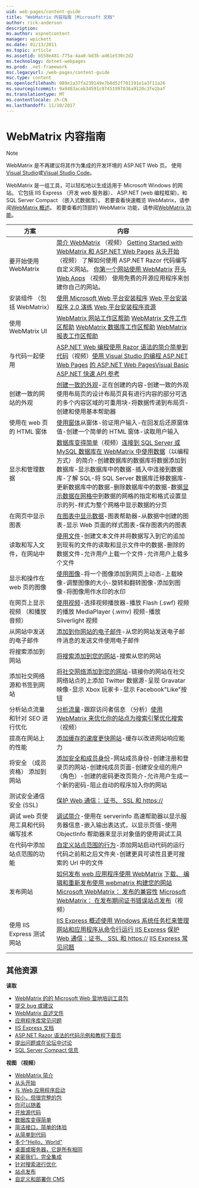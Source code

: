 ```yaml
---
uid: web-pages/content-guide
title: "WebMatrix 内容指南 |Microsoft 文档"
author: rick-anderson
description: 
ms.author: aspnetcontent
manager: wpickett
ms.date: 01/13/2011
ms.topic: article
ms.assetid: b558e481-775a-4aa0-bd3b-ad61e530c2d2
ms.technology: dotnet-webpages
ms.prod: .net-framework
msc.legacyurl: /web-pages/content-guide
msc.type: content
ms.openlocfilehash: 089e1a37fa239149e7b8d52f701191e1a3f11a26
ms.sourcegitcommit: 9a9483aceb34591c97451997036a9120c3fe2baf
ms.translationtype: MT
ms.contentlocale: zh-CN
ms.lasthandoff: 11/10/2017
---
```

<a name="webmatrix-content-guide"></a>WebMatrix 内容指南
====================

> [!NOTE] 
> WebMatrix 是不再建议将其作为集成的开发环境的 ASP.NET Web 页。 使用[Visual Studio](xref:aspnet/web-pages/overview/getting-started/program-asp-net-web-pages-in-visual-studio)或[Visual Studio Code](https://code.visualstudio.com/)。

WebMatrix 是一组工具，可以轻松地以生成适用于 Microsoft Windows 的网站。 它包括 IIS Express （开发 web 服务器）、 ASP.NET (web 编程框架)，和 SQL Server Compact （嵌入式数据库）。 若要查看快速概览 WebMatrix，请参阅[WebMatrix 概述](https://www.microsoft.com/web/webmatrix/)。 若要查看的顶部的 WebMatrix 功能，请参阅[WebMatrix 功能](https://www.microsoft.com/web/webmatrix/features/)。

| **方案** | **内容** |
| --- | --- |
| 要开始使用 WebMatrix | [简介 WebMatrix](https://mediadl.microsoft.com/mediadl/www/s/silverlight/video/web/webmatrix/intro.mp4) （视频） [Getting Started with WebMatrix 和 ASP.NET Web Pages](https://go.microsoft.com/fwlink/?LinkId=202889) [从头开始](https://mediadl.microsoft.com/mediadl/www/s/silverlight/video/web/webmatrix/walkthrough1b.mp4)（视频） 了解如何使用 ASP.NET Razor 代码编写自定义网站。 [你第一个网站使用 WebMatrix](https://go.microsoft.com/fwlink/?LinkId=208553) [开头 Web Apps](https://mediadl.microsoft.com/mediadl/www/s/silverlight/video/web/webmatrix/walkthrough2b.mp4) （视频） 使用免费的开源应用程序来创建你自己的网站。 |
| 安装组件 （包括 WebMatrix） | [使用 Microsoft Web 平台安装程序](https://www.iis.net/learn/install/web-platform-installer/using-the-microsoft-web-platform-installer) [Web 平台安装程序 2.0 演练](https://www.iis.net/learn/install/web-platform-installer/web-platform-installer-20-walkthrough) [Web 平台安装程序资源](https://www.iis.net/learn/install/web-platform-installer/web-platform-installer-resources) |
| 使用 WebMatrix UI | [WebMatrix 网站工作区帮助](https://go.microsoft.com/fwlink/?LinkId=208788) [WebMatrix 文件工作区帮助](https://go.microsoft.com/fwlink/?LinkId=208787) [WebMatrix 数据库工作区帮助](https://go.microsoft.com/fwlink/?LinkId=208786) [WebMatrix 报表工作区帮助](https://go.microsoft.com/fwlink/?LinkId=208789) |
| 与代码一起使用 | [ASP.NET Web 编程使用 Razor 语法的简介](https://go.microsoft.com/fwlink/?LinkId=202890)[简单到代码](https://mediadl.microsoft.com/mediadl/www/s/silverlight/video/web/webmatrix/webx-aspnetpages.mp4)（视频）[使用 Visual Studio 的编程 ASP.NET Web Pages](https://go.microsoft.com/fwlink/?LinkId=205854) [的 ASP.NET Web PagesVisual Basic](https://go.microsoft.com/fwlink/?LinkId=202908) [ASP.NET 快速 API 参考](https://go.microsoft.com/fwlink/?LinkId=202907) |
| 创建一致的网站的外观 | [创建一致的外观](https://go.microsoft.com/fwlink/?LinkId=202891)-正在创建的内容-创建一致的外观使用布局页的设计布局页具有进行内容的部分可选的多个内容区域的可重用块-将数据传递到布局页-创建和使用基本帮助器 |
| 使用在 web 页的 HTML 窗体 | [使用窗体](https://go.microsoft.com/fwlink/?LinkId=202892)从窗体-验证用户输入-在回发后还原窗体值-创建一个简单的 HTML 窗体-读取用户输入 |
| 显示和管理数据 | [数据库变得简单](https://mediadl.microsoft.com/mediadl/www/s/silverlight/video/web/webmatrix/webx-databases.mp4)（视频）[连接到 SQL Server 或 MySQL 数据库在 WebMatrix 中](https://go.microsoft.com/fwlink/?LinkId=208661)[使用数据](https://go.microsoft.com/fwlink/?LinkId=202893)（以编程方式） 的简介-创建数据库的数据库将数据添加到数据库-显示数据库中的数据-插入中连接到数据库-了解 SQL-将 SQL Server 数据库迁移数据库-更新数据库中的数据-删除数据库中的数据-数据[显示数据在网格中](https://go.microsoft.com/fwlink/?LinkId=202894)到数据的网格的指定和格式设置显示的列-样式为整个网格中显示数据的分页 |
| 在网页中显示图表 | [在图表中显示数据](https://go.microsoft.com/fwlink/?LinkId=202895)-图表帮助器-从数据中创建的图表-显示 Web 页面的样式图表-保存图表内的图表 |
| 读取和写入文件，在网站中 | [使用文件](https://go.microsoft.com/fwlink/?LinkId=202896)-创建文本文件并将数据写入到它的追加到现有的文件的读取和显示文件中的数据-删除的数据文件-允许用户上载一个文件-允许用户上载多个文件 |
| 显示和操作在 web 页的图像 | [使用图像](https://go.microsoft.com/fwlink/?LinkId=202897)-将一个图像添加到网页上动态-上载映像-调整图像的大小-旋转和翻转图像-添加到图像-将图像用作水印的水印 |
| 在网页上显示视频 （和播放音频） | [使用视频](https://go.microsoft.com/fwlink/?LinkId=202898)-选择视频播放器-播放 Flash (.swf) 视频的播放 MediaPlayer (.wmv) 视频-播放 Silverlight 视频 |
| 从网站中发送的电子邮件 | [添加到你网站的电子邮件](https://go.microsoft.com/fwlink/?LinkId=202899)-从您的网站发送电子邮件消息的发送文件使用电子邮件 |
| 将搜索添加到网站 | [将搜索添加到您的网站](https://go.microsoft.com/fwlink/?LinkId=202900)-搜索从您的网站 |
| 添加社交网络源和书签到网站 | [将社交网络添加到您的网站](https://go.microsoft.com/fwlink/?LinkId=202901)-链接你的网站在社交网络站点的上添加 Twitter 数据源-呈现 Gravatar 映像-显示 Xbox 玩家卡-显示 Facebook"Like"按钮 |
| 分析站点流量和针对 SEO 进行优化 | [分析流量](https://go.microsoft.com/fwlink/?LinkId=202902)-跟踪访问者信息 （分析）[使用 WebMatrix 来优化你的站点为搜索引擎](https://go.microsoft.com/fwlink/?LinkId=202953)[优化搜索](https://mediadl.microsoft.com/mediadl/www/s/silverlight/video/web/webmatrix/webx-seo.mp4)（视频） |
| 提高在网站上的性能 | [添加缓存的速度更快网站](https://go.microsoft.com/fwlink/?LinkId=202903)-缓存以改进网站响应能力 |
| 将安全 （成员资格） 添加到网站 | [添加安全和成员身份](https://go.microsoft.com/fwlink/?LinkId=202904)-网站成员身份-创建注册和登录页的网站-创建纯成员页面-创建安全组的用户 （角色）-创建的密码更改页简介-允许用户生成一个新的密码-阻止自动的程序加入你的网站 |
| 测试安全通信安全 (SSL) | [保护 Web 通信： 证书、 SSL 和 https://](https://go.microsoft.com/fwlink/?LinkId=208660) |
| 调试 web 页使用工具和代码编写技术 | [调试简介](https://go.microsoft.com/fwlink/?LinkId=202905)-使用在 serverinfo 高速帮助器以显示服务器信息-嵌入输出表达式，以显示页值-使用 ObjectInfo 帮助器来显示对象值的使用调试工具 |
| 在代码中添加站点范围的功能 | [自定义站点范围的行为](https://go.microsoft.com/fwlink/?LinkId=202906)-添加网站启动代码的运行代码之前和之后文件夹-创建更具可读性且更可搜索的 Url 中的文件 |
| 发布网站 | [如何发布 web 应用程序使用 WebMatrix](https://go.microsoft.com/fwlink/?LinkId=202954) [下载、 编辑和重新发布使用 webmatrix 构建您的网站](https://go.microsoft.com/?linkid=9751042) [Microsoft WebMatrix： 发布的兼容性](https://www.iis.net/learn/develop/troubleshooting-webmatrix/microsoft-webmatrix-publish-compatibility) [Microsoft WebMatrix： 在发布期间证书错误](https://www.iis.net/learn/develop/troubleshooting-webmatrix/microsoft-webmatrix-certificate-errors-during-publishing)[站点发布](https://mediadl.microsoft.com/mediadl/www/s/silverlight/video/web/webmatrix/webx-publish.mp4)（视频） |
| 使用 IIS Express 测试网站 | [IIS Express 概述](https://www.iis.net/learn/extensions/introduction-to-iis-express/iis-express-overview)[使用 Windows 系统任务栏来管理网站和应用程序](https://www.iis.net/learn/extensions/using-iis-express/using-the-windows-system-tray-to-manage-websites-and-applications)[从命令行运行 IIS Express](https://www.iis.net/learn/extensions/using-iis-express/running-iis-express-from-the-command-line) [保护 Web 通信：证书、 SSL 和 https://](https://go.microsoft.com/fwlink/?LinkId=208660) [IIS Express 常见问题](https://www.iis.net/learn/extensions/introduction-to-iis-express/iis-express-faq) |

## <a name="additional-resources"></a>其他资源

**读取**

- [WebMatrix 的的 Microsoft Web 营地培训工具包](http://trainingkit.webcamps.ms/WebMatrix.htm)
- [提交 bug 或建议](https://go.microsoft.com/fwlink/?LinkId=195940)
- [WebMatrix 自述文件](readme/index.md)
- [应用程序库常见问题](https://go.microsoft.com/fwlink/?LinkId=196179)
- [IIS Express 文档](https://go.microsoft.com/fwlink/?LinkID=195075)
- [ASP.NET Razor 语法的代码示例和教程下载页](https://go.microsoft.com/fwlink/?LinkId=208516)
- [提出问题或在论坛中讨论](https://forums.asp.net/1224.aspx)
- [SQL Server Compact 信息](https://go.microsoft.com/fwlink/?LinkId=195939)

**视图 （视频）**

- [WebMatrix 简介](https://mediadl.microsoft.com/mediadl/www/s/silverlight/video/web/webmatrix/intro.mp4)
- [从头开始](https://mediadl.microsoft.com/mediadl/www/s/silverlight/video/web/webmatrix/walkthrough1b.mp4)
- [与 Web 应用程序启动](https://mediadl.microsoft.com/mediadl/www/s/silverlight/video/web/webmatrix/walkthrough2b.mp4)
- [较小，但很完整的包](https://mediadl.microsoft.com/mediadl/www/s/silverlight/video/web/webmatrix/webx-compact.mp4)
- [你可以随着](https://mediadl.microsoft.com/mediadl/www/s/silverlight/video/web/webmatrix/webx-extend.mp4)
- [开放源代码](https://mediadl.microsoft.com/mediadl/www/s/silverlight/video/web/webmatrix/webx-webapps-b.mp4)
- [数据库变得简单](https://mediadl.microsoft.com/mediadl/www/s/silverlight/video/web/webmatrix/webx-databases.mp4)
- [简洁接口，简单的体验](https://mediadl.microsoft.com/mediadl/www/s/silverlight/video/web/webmatrix/webx-ux.mp4)
- [从简单到代码](https://mediadl.microsoft.com/mediadl/www/s/silverlight/video/web/webmatrix/webx-aspnetpages.mp4)
- [多个"Hello，World"](https://mediadl.microsoft.com/mediadl/www/s/silverlight/video/web/webmatrix/webx-helpers.mp4)
- [桌面或服务器，它是所有相同](https://mediadl.microsoft.com/mediadl/www/s/silverlight/video/web/webmatrix/webx-enviroment.mp4)
- [紧密我们，完全集成](https://mediadl.microsoft.com/mediadl/www/s/silverlight/video/web/webmatrix/webx-integrated.mp4)
- [针对搜索进行优化](https://mediadl.microsoft.com/mediadl/www/s/silverlight/video/web/webmatrix/webx-seo.mp4)
- [站点发布](https://mediadl.microsoft.com/mediadl/www/s/silverlight/video/web/webmatrix/webx-publish.mp4)
- [自定义和部署你 CMS](https://mediadl.microsoft.com/mediadl/www/s/silverlight/video/web/webmatrix/walkthrough2b.mp4)
